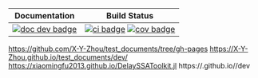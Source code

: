 | **Documentation** | **Build Status** |
|:-----------------:|:----------------:|
| [![doc dev badge](https://img.shields.io/badge/docs-dev-blue.svg)](https://X-Y-Zhou.github.io/test_documents/dev/) | [![ci badge](https://github.com/xiaomingfu2013/DelaySSAToolkit.jl/actions/workflows/CI.yml/badge.svg?branch=main)](https://github.com/xiaomingfu2013/DelaySSAToolkit.jl/actions/workflows/CI.yml?query=branch%3Amain) [![cov badge](https://codecov.io/gh/xiaomingfu2013/DelaySSAToolkit.jl/branch/main/graph/badge.svg)](https://codecov.io/gh/xiaomingfu2013/DelaySSAToolkit.jl) |

https://github.com/X-Y-Zhou/test_documents/tree/gh-pages
https://X-Y-Zhou.github.io/test_documents/dev/
https://xiaomingfu2013.github.io/DelaySSAToolkit.jl
https://<USER>.github.io/<REPO>/dev

